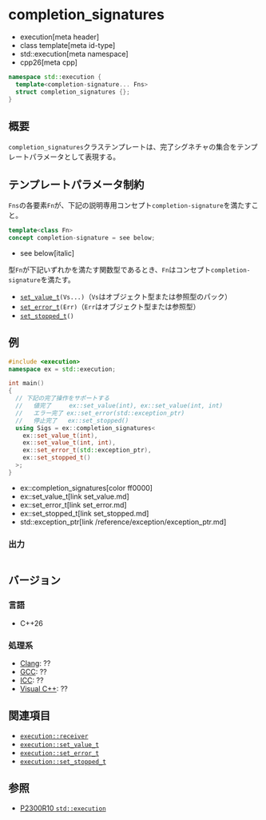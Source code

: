 # completion_signatures
* execution[meta header]
* class template[meta id-type]
* std::execution[meta namespace]
* cpp26[meta cpp]

```cpp
namespace std::execution {
  template<completion-signature... Fns>
  struct completion_signatures {};
}
```

## 概要
`completion_signatures`クラステンプレートは、完了シグネチャの集合をテンプレートパラメータとして表現する。


## テンプレートパラメータ制約
`Fns`の各要素`Fn`が、下記の説明専用コンセプト`completion-signature`を満たすこと。

```cpp
template<class Fn>
concept completion-signature = see below;
```
* see below[italic]

型`Fn`が下記いずれかを満たす関数型であるとき、`Fn`はコンセプト`completion-signature`を満たす。
- [`set_value_t`](set_value.md)`(Vs...)`（`Vs`はオブジェクト型または参照型のパック）
- [`set_error_t`](set_error.md)`(Err)`（`Err`はオブジェクト型または参照型）
- [`set_stopped_t`](set_stopped.md)`()`


## 例
```cpp example
#include <execution>
namespace ex = std::execution;

int main()
{
  // 下記の完了操作をサポートする
  //   値完了     ex::set_value(int), ex::set_value(int, int)
  //   エラー完了 ex::set_error(std::exception_ptr)
  //   停止完了   ex::set_stopped()
  using Sigs = ex::completion_signatures<
    ex::set_value_t(int),
    ex::set_value_t(int, int),
    ex::set_error_t(std::exception_ptr),
    ex::set_stopped_t()
  >;
}
```
* ex::completion_signatures[color ff0000]
* ex::set_value_t[link set_value.md]
* ex::set_error_t[link set_error.md]
* ex::set_stopped_t[link set_stopped.md]
* std::exception_ptr[link /reference/exception/exception_ptr.md]

### 出力
```
```


## バージョン
### 言語
- C++26

### 処理系
- [Clang](/implementation.md#clang): ??
- [GCC](/implementation.md#gcc): ??
- [ICC](/implementation.md#icc): ??
- [Visual C++](/implementation.md#visual_cpp): ??


## 関連項目
- [`execution::receiver`](receiver.md)
- [`execution::set_value_t`](set_value.md)
- [`execution::set_error_t`](set_error.md)
- [`execution::set_stopped_t`](set_stopped.md)


## 参照
- [P2300R10 `std::execution`](https://www.open-std.org/jtc1/sc22/wg21/docs/papers/2024/p2300r10.html)
